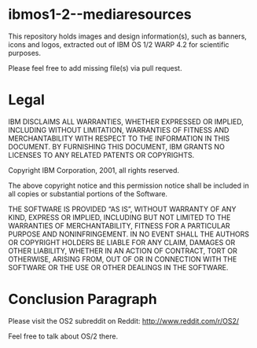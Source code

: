 # ibmos1-2--mediaresources
This repository holds images and design information(s), such as banners, icons and logos, extracted out of IBM OS 1/2 WARP 4.2 for scientific purposes.

Please feel free to add missing file(s) via pull request.

# Legal

IBM DISCLAIMS ALL WARRANTIES, WHETHER EXPRESSED OR IMPLIED, INCLUDING
WITHOUT LIMITATION, WARRANTIES OF FITNESS AND MERCHANTABILITY WITH
RESPECT TO THE INFORMATION IN THIS DOCUMENT.  BY FURNISHING THIS
DOCUMENT, IBM GRANTS NO LICENSES TO ANY RELATED PATENTS OR COPYRIGHTS.

Copyright IBM Corporation, 2001, all rights reserved.

The above copyright notice and this permission notice shall be included in all copies or substantial portions of the Software.

THE SOFTWARE IS PROVIDED “AS IS”, WITHOUT WARRANTY OF ANY KIND, EXPRESS OR IMPLIED, INCLUDING BUT NOT LIMITED TO THE WARRANTIES OF MERCHANTABILITY, FITNESS FOR A PARTICULAR PURPOSE AND NONINFRINGEMENT. IN NO EVENT SHALL THE AUTHORS OR COPYRIGHT HOLDERS BE LIABLE FOR ANY CLAIM, DAMAGES OR OTHER LIABILITY, WHETHER IN AN ACTION OF CONTRACT, TORT OR OTHERWISE, ARISING FROM, OUT OF OR IN CONNECTION WITH THE SOFTWARE OR THE USE OR OTHER DEALINGS IN THE SOFTWARE.

# Conclusion Paragraph

Please visit the OS2 subreddit on Reddit: http://www.reddit.com/r/OS2/

Feel free to talk about OS/2 there.
